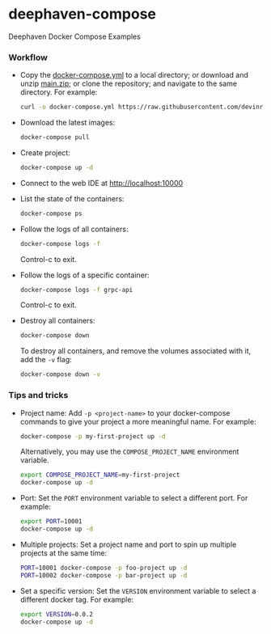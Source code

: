 # deephaven-compose
Deephaven Docker Compose Examples

### Workflow
* Copy the [docker-compose.yml](docker-compose.yml) to a local directory; or download and unzip [main.zip](https://github.com/devinrsmith/deephaven-compose/archive/refs/heads/main.zip); or clone the repository; and navigate to the same directory. For example:

    ```sh
    curl -o docker-compose.yml https://raw.githubusercontent.com/devinrsmith/deephaven-compose/main/docker-compose.yml
    ```

* Download the latest images:
    ```sh
    docker-compose pull
    ```

* Create project:
    ```sh
    docker-compose up -d
    ```
* Connect to the web IDE at [http://localhost:10000](http://localhost:10000)

* List the state of the containers:
    ```sh
    docker-compose ps
    ```

* Follow the logs of all containers:
    ```sh
    docker-compose logs -f
    ```
    Control-c to exit.

* Follow the logs of a specific container:
    ```sh
    docker-compose logs -f grpc-api
    ```
    Control-c to exit.

* Destroy all containers:
    ```sh
    docker-compose down
    ```
    To destroy all containers, and remove the volumes associated with it, add the `-v` flag:
    ```sh
    docker-compose down -v
    ```

### Tips and tricks

* Project name:
    Add `-p <project-name>` to your docker-compose commands to give your project a more meaningful name. For example:
    ```sh
    docker-compose -p my-first-project up -d
    ```
    Alternatively, you may use the `COMPOSE_PROJECT_NAME` environment variable.
    ```sh
    export COMPOSE_PROJECT_NAME=my-first-project
    docker-compose up -d
    ```

* Port:
    Set the `PORT` environment variable to select a different port. For example:
    ```sh
    export PORT=10001
    docker-compose up -d
    ```

* Multiple projects:
    Set a project name and port to spin up multiple projects at the same time:
    ```sh
    PORT=10001 docker-compose -p foo-project up -d
    PORT=10002 docker-compose -p bar-project up -d
    ```

* Set a specific version:
    Set the `VERSION` environment variable to select a different docker tag. For example:
    ```sh
    export VERSION=0.0.2
    docker-compose up -d
    ```
